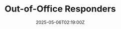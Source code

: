 ---
title: Out-of-Office Responders
linkTitle: Out-of-Office Responders
date: '2025-05-06T02:19:00Z'
weight: 1
description: To create effective out-of-office responders, specify absence dates,
  provide alternative contacts, set response expectations, maintain professionalism,
  and ensure compliance with company policies. Test the message before activation
  and deactivate it upon return.
draft: false
ref: out-of-office-responders
---